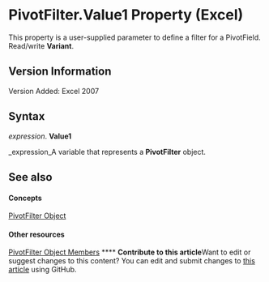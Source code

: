 
# PivotFilter.Value1 Property (Excel)

This property is a user-supplied parameter to define a filter for a PivotField. Read/write  **Variant**.


## Version Information

Version Added: Excel 2007 


## Syntax

 _expression_. **Value1**

 _expression_A variable that represents a  **PivotFilter** object.


## See also


#### Concepts


 [PivotFilter Object](70c27dc9-2c19-47d2-307b-808507039d94.md)
#### Other resources


 [PivotFilter Object Members](a1be2481-9d14-cc49-8a1b-187048f0d179.md)
****   **Contribute to this article**Want to edit or suggest changes to this content? You can edit and submit changes to  [this article](https://github.com/jhershey00/VBA_Excel_Test/OpenXMLCon/articles/307466b5-1c69-e4a3-b365-cae79742bed3.md) using GitHub.

